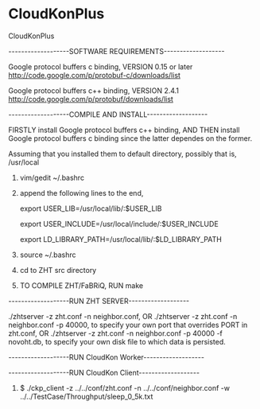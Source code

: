 # CloudKonPlus
CloudKonPlus

-------------------SOFTWARE REQUIREMENTS-------------------

Google protocol buffers c binding, VERSION 0.15 or later
		http://code.google.com/p/protobuf-c/downloads/list


Google protocol buffers c++ binding, VERSION 2.4.1
		http://code.google.com/p/protobuf/downloads/list


-------------------COMPILE AND INSTALL-------------------

FIRSTLY install Google protocol buffers c++ binding, 
AND THEN install Google protocol buffers c binding since the latter dependes on the former.

Assuming that you installed them to default directory, possibly that is, /usr/local

1. vim/gedit ~/.bashrc
2. append the following lines to the end,
	
	export USER_LIB=/usr/local/lib/:$USER_LIB

	export USER_INCLUDE=/usr/local/include/:$USER_INCLUDE

	export LD_LIBRARY_PATH=/usr/local/lib/:$LD_LIBRARY_PATH

3. source ~/.bashrc
4. cd to ZHT src directory
5. TO COMPILE ZHT/FaBRiQ, RUN
   make

-------------------RUN ZHT SERVER-------------------

./zhtserver -z zht.conf -n neighbor.conf, OR
./zhtserver -z zht.conf -n neighbor.conf -p 40000, to specify your own port that overrides PORT in zht.conf, OR
./zhtserver -z zht.conf -n neighbor.conf -p 40000 -f novoht.db, to specify your own disk file to which data is persisted.

-------------------RUN CloudKon Worker-------------------


-------------------RUN CloudKon Client-------------------

1. $ ./ckp_client -z ../../conf/zht.conf -n ../../conf/neighbor.conf -w ../../TestCase/Throughput/sleep_0_5k.txt
